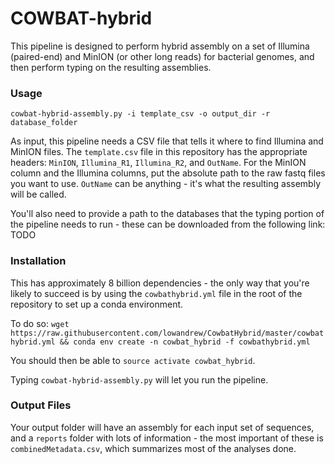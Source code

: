 # COWBAT-hybrid

This pipeline is designed to perform hybrid assembly on a set of Illumina (paired-end) and MinION (or other long reads)
for bacterial genomes, and then perform typing on the resulting assemblies.

### Usage

`cowbat-hybrid-assembly.py -i template_csv -o output_dir -r database_folder`

As input, this pipeline needs a CSV file that tells it where to find Illumina and MinION files.
The `template.csv` file in this repository has the appropriate headers: `MinION`, `Illumina_R1`, `Illumina_R2`, and `OutName`.
For the MinION column and the Illumina columns, put the absolute path to the raw fastq files you want to use.
`OutName` can be anything - it's what the resulting assembly will be called.

You'll also need to provide a path to the databases that the typing portion of the pipeline needs to run - 
these can be downloaded from the following link: TODO

### Installation

This has approximately 8 billion dependencies - the only way that you're likely to succeed is by
using the `cowbathybrid.yml` file in the root of the repository to set up a conda environment.

To do so: `wget https://raw.githubusercontent.com/lowandrew/CowbatHybrid/master/cowbathybrid.yml && conda env create -n cowbat_hybrid -f cowbathybrid.yml`

You should then be able to `source activate cowbat_hybrid`.

Typing `cowbat-hybrid-assembly.py` will let you run the pipeline.

### Output Files

Your output folder will have an assembly for each input set of sequences, and a `reports` folder
with lots of information - the most important of these is `combinedMetadata.csv`, which summarizes
most of the analyses done.